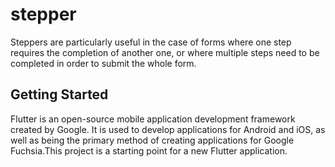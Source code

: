 # stepper

Steppers are particularly useful in the case of forms where one step requires the completion of another one, or where multiple steps need to be completed in order to submit the whole form.

## Getting Started

Flutter is an open-source mobile application development framework created by Google. It is used to develop applications for Android and iOS, as well as being the primary method of creating applications for Google Fuchsia.This project is a starting point for a new Flutter application.
